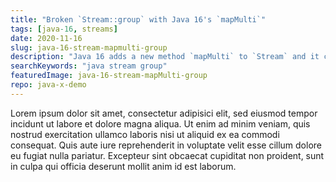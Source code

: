 ```yaml
---
title: "Broken `Stream::group` with Java 16's `mapMulti`"
tags: [java-16, streams]
date: 2020-11-16
slug: java-16-stream-mapmulti-group
description: "Java 16 adds a new method `mapMulti` to `Stream` and it can be abused to simulate a reverse-`flatMap` aka `group` operation (with shortcomings)."
searchKeywords: "java stream group"
featuredImage: java-16-stream-mapMulti-group
repo: java-x-demo
---
```


Lorem ipsum dolor sit amet, consectetur adipisici elit, sed eiusmod tempor incidunt ut labore et dolore magna aliqua.
Ut enim ad minim veniam, quis nostrud exercitation ullamco laboris nisi ut aliquid ex ea commodi consequat.
Quis aute iure reprehenderit in voluptate velit esse cillum dolore eu fugiat nulla pariatur.
Excepteur sint obcaecat cupiditat non proident, sunt in culpa qui officia deserunt mollit anim id est laborum.